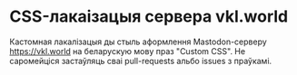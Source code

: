 # CSS-лакаізацыя сервера vkl.world
Кастомная лакалізацыя ды стыль аформлення Mastodon-серверу https://vkl.world на беларускую мову праз "Custom CSS".
Не саромейціся застаўляць сваі pull-requests альбо issues з праўкамі.
